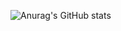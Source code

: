 ![Anurag's GitHub stats](https://github-readme-stats.vercel.app/api?username=YusukeTakahashi2001&show_icons=true&theme=radical)
